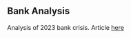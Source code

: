 ## Bank Analysis
Analysis of 2023 bank crisis. Article [here](https://davidschenz.com/banking-crisis-2023-who-else-is-in-trouble/)

